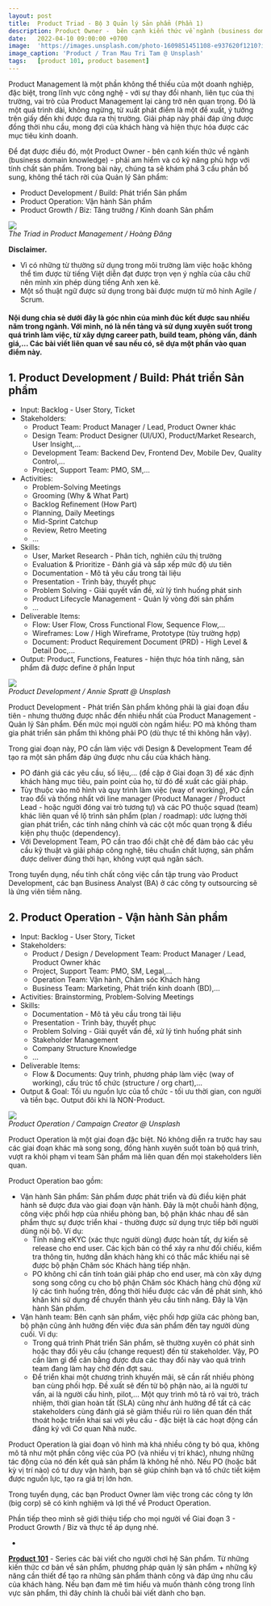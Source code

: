 ```yaml
---
layout: post
title:  Product Triad - Bộ 3 Quản lý Sản phẩm (Phần 1)
description: Product Owner -  bên cạnh kiến thức về ngành (business domain knowledge) - phải am hiểm và có kỹ năng phù hợp với tính chất sản phẩm. Trong bài này, chúng ta sẽ khám phá 3 phần của Quản lý Sản phẩm.
date:   2022-04-10 09:00:00 +0700
image:  'https://images.unsplash.com/photo-1609851451108-e937620f1210?ixlib=rb-4.0.3&ixid=MnwxMjA3fDB8MHxwaG90by1wYWdlfHx8fGVufDB8fHx8&auto=format&fit=crop&w=2670&q=80'
image_caption: 'Product / Tran Mau Tri Tam @ Unsplash'
tags:   [product 101, product basement]
---
```


Product Management là một phần không thể thiếu của một doanh nghiệp, đặc biệt, trong lĩnh vực công nghệ - với sự thay đổi nhanh, liên tục của thị trường, vai trò của Product Management lại càng trở nên quan trọng. Đó là một quá trình dài, không ngừng, từ xuất phát điểm là một đề xuất, ý tưởng trên giấy đến khi được đưa ra thị trường. Giải pháp này phải đáp ứng được đồng thời nhu cầu, mong đợi của khách hàng và hiện thực hóa được các mục tiêu kinh doanh.

Để đạt được điều đó, một Product Owner -  bên cạnh kiến thức về ngành (business domain knowledge) - phải am hiểm và có kỹ năng phù hợp với tính chất sản phẩm. Trong bài này, chúng ta sẽ khám phá 3 cấu phần bổ sung, không thể tách rời của Quản lý Sản phẩm:
- Product Development / Build: Phát triển Sản phẩm
- Product Operation: Vận hành Sản phẩm
- Product Growth / Biz: Tăng trưởng / Kinh doanh Sản phẩm

<div class="gallery-box">
  <div class="gallery">
    <img src="https://pbs.twimg.com/media/Ftkk-vWaMAAZtNN?format=jpg&name=medium" loading="lazy">
  </div>
  <em> The Triad in Product Management / Hoàng Đăng</em>
</div>

<b>Disclaimer.</b>
- Vì có những từ thường sử dụng trong môi trường làm việc hoặc không thể tìm được từ tiếng Việt diễn đạt được trọn vẹn ý nghĩa của câu chữ nên mình xin phép dùng tiếng Anh xen kẽ.
- Một số thuật ngữ được sử dụng trong bài được mượn từ mô hình Agile / Scrum.


#### Nội dung chia sẻ dưới đây là góc nhìn của mình đúc kết được sau nhiều năm trong ngành. Với mình, nó là nền tảng và sử dụng xuyên suốt trong quá trình làm việc, từ xây dựng career path, build team, phỏng vấn, đánh giá,... Các bài viết liên quan về sau nếu có, sẽ dựa một phần vào quan điểm này.


## 1. Product Development / Build: Phát triển Sản phẩm

- Input: Backlog - User Story, Ticket
- Stakeholders:
    - Product Team: Product Manager / Lead, Product Owner khác
    - Design Team: Product Designer (UI/UX), Product/Market Research, User Insight,...
    - Development Team: Backend Dev, Frontend Dev, Mobile Dev, Quality Control,...
    - Project, Support Team: PMO, SM,...
- Activities:
    - Problem-Solving Meetings
    - Grooming (Why & What Part)
    - Backlog Refinement (How Part)
    - Planning, Daily Meetings
    - Mid-Sprint Catchup
    - Review, Retro Meeting
    - ...
- Skills:
	- User, Market Research - Phân tích, nghiên cứu thị trường
	- Evaluation & Prioritize - Đánh giá và sắp xếp mức độ ưu tiên
	- Documentation - Mô tả yêu cầu trong tài liệu
	- Presentation - Trình bày, thuyết phục
	- Problem Solving - Giải quyết vấn đề, xử lý tình huống phát sinh
	- Product Lifecycle Management - Quản lý vòng đời sản phẩm
	- …
- Deliverable Items:
    - Flow: User Flow, Cross Functional Flow, Sequence Flow,...
    - Wireframes: Low / High Wireframe, Prototype (tùy trường hợp)
    - Document: Product Requirement Document (PRD) - High Level & Detail Doc,... 
- Output: Product, Functions, Features - hiện thực hóa tính năng, sản phẩm đã được define ở phần Input

<div class="gallery-box">
  <div class="gallery">
    <img src="https://images.unsplash.com/photo-1522071820081-009f0129c71c?ixlib=rb-4.0.3&ixid=MnwxMjA3fDB8MHxwaG90by1wYWdlfHx8fGVufDB8fHx8&auto=format&fit=crop&w=2670&q=80" loading="lazy">
  </div>
  <em>Product Development / Annie Spratt @ Unsplash</em>
</div>

Product Development - Phát triển Sản phẩm không phải là giai đoạn đầu tiên - nhưng thường được nhắc đến nhiều nhất của Product Management - Quản lý Sản phẩm. Đến mức mọi người còn ngầm hiểu: PO mà không tham gia phát triển sản phẩm thì không phải PO (dù thực tế thì không hẳn vậy). 

Trong giai đoạn này, PO cần làm việc với Design &  Development Team để tạo ra một sản phẩm đáp ứng được nhu cầu của khách hàng.
- PO đánh giá các yêu cầu, số liệu,... (đề cập ở Giai đoạn 3) để xác định khách hàng mục tiêu, pain point của họ, từ đó đề xuất các giải pháp.
- Tùy thuộc vào mô hình và quy trình làm việc (way of working), PO cần trao đổi và thống nhất với line manager (Product Manager / Product Lead - hoặc người đóng vai trò tương tự) và các PO thuộc squad (team) khác liên quan về lộ trình sản phẩm (plan / roadmap): ước lượng thời gian phát triển, các tính năng chính và các cột mốc quan trọng & điều kiện phụ thuộc (dependency).
- Với Development Team, PO cần trao đổi chặt chẽ  để đảm bảo các yêu cầu kỹ thuật và giải pháp công nghệ, tiêu chuẩn chất lượng, sản phẩm được deliver đúng thời hạn, không vượt quá ngân sách.

Trong tuyển dụng, nếu tính chất công việc cần tập trung vào Product Development, các bạn Business Analyst (BA) ở các công ty outsourcing sẽ là ứng viên tiềm năng.

## 2. Product Operation -  Vận hành Sản phẩm

- Input: Backlog - User Story, Ticket
- Stakeholders:
    - Product / Design / Development  Team: Product Manager / Lead, Product Owner khác
    - Project, Support Team: PMO, SM, Legal,...
    - Operation Team: Vận hành, Chăm sóc Khách hàng
    - Business Team: Marketing, Phát triển kinh doanh (BD),...
- Activities: Brainstorming, Problem-Solving Meetings
- Skills:
	- Documentation - Mô tả yêu cầu trong tài liệu
	- Presentation - Trình bày, thuyết phục
	- Problem Solving - Giải quyết vấn đề, xử lý tình huống phát sinh
	- Stakeholder Management 
	- Company Structure Knowledge
	- …
- Deliverable Items:
    - Flow & Documents: Quy trình, phương pháp làm việc (way of working), cấu trúc tổ chức (structure / org chart),...
- Output & Goal: Tối ưu nguồn lực của tổ chức - tối ưu thời gian, con người và tiền bạc. Output đôi khi là NON-Product.

<div class="gallery-box">
  <div class="gallery">
    <img src="https://images.unsplash.com/photo-1533749871411-5e21e14bcc7d?ixlib=rb-4.0.3&ixid=MnwxMjA3fDB8MHxwaG90by1wYWdlfHx8fGVufDB8fHx8&auto=format&fit=crop&w=2671&q=80" loading="lazy">
  </div>
  <em>Product Operation / Campaign Creator @ Unsplash</em>
</div>

Product Operation là một giai đoạn đặc biệt. Nó không diễn ra trước hay sau các giai đoạn khác mà song song, đồng hành xuyên suốt toàn bộ quá trình, vượt ra khỏi phạm vi team Sản phẩm mà liên quan đến mọi stakeholders liên quan.

Product Operation bao gồm:
- Vận hành Sản phẩm: Sản phẩm được phát triển và đủ điều kiện phát hành sẽ được đưa vào giai đoạn vận hành. Đây là một chuỗi hành động, công việc phối hợp của nhiều phòng ban, bộ phận khác nhau để sản phẩm thực sự được triển khai - thường được sử dụng trực tiếp bởi người dùng nội bộ. Ví dụ:
    - Tính năng eKYC (xác thực người dùng) được hoàn tất, dự kiến sẽ release cho end user. Các kịch bản có thể xảy ra như đối chiếu, kiểm tra thông tin, hướng dẫn khách hàng khi có thắc mắc khiếu nại sẽ được bộ phận Chăm sóc Khách hàng tiếp nhận.
    - PO không chỉ cần tính toán giải pháp cho end user, mà còn xây dựng song song công cụ cho bộ phận Chăm sóc Khách hàng chủ động xử lý các tình huống trên, đồng thời hiểu được các vấn đề phát sinh, khó khăn khi sử dụng để chuyển thành yêu cầu tính năng. Đây là Vận hành Sản phẩm.
- Vận hành team: Bên cạnh sản phẩm, việc phối hợp giữa các phòng ban, bộ phận cũng ảnh hưởng đến việc đưa sản phẩm đến tay người dùng cuối. Ví dụ:
	- Trong quá trình Phát triển Sản phẩm, sẽ thường xuyên có phát sinh hoặc thay đổi yêu cầu (change request) đến từ stakeholder. Vậy, PO cần làm gì để cân bằng được đưa các thay đổi này vào quá trình team đang làm hay chờ đến đợt sau.
	- Để triển khai một chương trình khuyến mãi, sẽ cần rất nhiều phòng ban cùng phối hợp. Đề xuất sẽ đến từ bộ phận nào, ai là người tư vấn, ai là người cấu hình, pilot,... Một quy trình mô tả rõ vai trò, trách nhiệm, thời gian hoàn tất (SLA) cũng như ảnh hưởng để tất cả các stakeholders cùng đánh giá sẽ giảm thiểu rủi ro liên quan đến thất thoát hoặc triển khai sai với yêu cầu - đặc biệt là các hoạt động cần đăng ký với Cơ quan Nhà nước. 

Product Operation là giai đoạn vô hình mà khá nhiều công ty bỏ qua, không mô tả như một phần công việc của PO (và nhiều vị trí khác), nhưng những tác động của nó đến kết quả sản phẩm là không hề nhỏ. Nếu PO (hoặc bất kỳ vị trí nào) có tư duy vận hành, bạn sẽ giúp chính bạn và tổ chức tiết kiệm được nguồn lực, tạo ra giá trị lớn hơn.

Trong tuyển dụng, các bạn Product Owner làm việc trong các công ty lớn (big corp) sẽ có kinh nghiệm và lợi thế về Product Operation.

Phần tiếp theo mình sẽ giới thiệu tiếp cho mọi người về Giai đoạn 3 - Product Growth / Biz và thực tế áp dụng nhé.

-

**[Product 101](/tags/?tag=product+101)** - Series các bài viết cho người chơi hệ Sản phẩm. Từ những kiến thức cơ bản về sản phẩm, phương pháp quản lý sản phẩm + những kỹ năng cần thiết để tạo ra những sản phẩm thành công và đáp ứng nhu cầu của khách hàng. Nếu bạn đam mê tìm hiểu và muốn thành công trong lĩnh vực sản phẩm, thì đây chính là chuỗi bài viết dành cho bạn.

